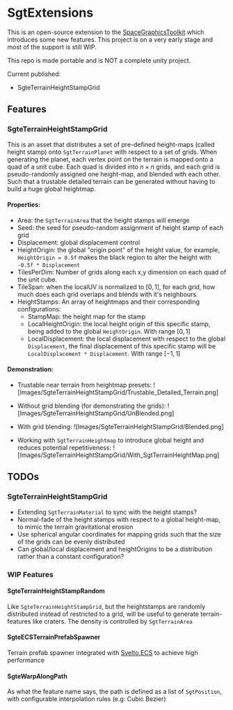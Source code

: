 # SgtExtensions

This is an open-source extension to the [SpaceGraphicsToolkit](https://assetstore.unity.com/packages/tools/level-design/space-graphics-toolkit-4160?locale=zh-CN) which introduces some new features.
This project is on a very early stage and most of the support is still WIP.

This repo is made portable and is NOT a complete unity project.

Current published:
- SgteTerrainHeightStampGrid

## Features

### SgteTerrainHeightStampGrid

This is an asset that distributes a set of pre-defined height-maps (called height stamp) onto `SgtTerrainPlanet` with respect to a set of grids.
When generating the planet, each vertex point on the terrain is mapped onto a quad of a unit cube. Each quad is divided into $n \times n$ grids, and each grid is pseudo-randomly assigned one height-map, and blended with each other. Such that a trustable detailed terrain can be generated without having to build a huge global heightmap.

#### Properties:

- Area: the `SgtTerrainArea` that the height stamps will emerge
- Seed: the seed for pseudo-random assignment of height stamp of each grid
- Displacement: global displacement control
- HeightOrigin: the global "origin point" of the height value, for example, `HeightOrigin = 0.5f` makes the black region to alter the height with `-0.5f * Displacement`
- TilesPerDim: Number of grids along each x,y dimension on each quad of the unit cube.
- TileSpan: when the localUV is normalized to $[0,1]$, for each grid, how much does each grid overlaps and blends with it's neighbours.
- HeightStamps: An array of heightmaps and their corresponding configurations:
	- StampMap: the height map for the stamp
	- LocalHeightOrigin: the local height origin of this specific stamp, being added to the global `HeightOrigin`. With range $[0, 1]$
	- LocalDisplacement: the local displacement with respect to the global `Displacement`, the final displacement of this specific stamp will be `LocalDisplacement * Displacement`. With range $[-1, 1]$

#### Demonstration:

- Trustable near terrain from heightmap presets:
![Images/SgteTerrainHeightStampGrid/Trustable_Detailed_Terrain.png]

- Without grid blending (for demonstrating the grids):
![Images/SgteTerrainHeightStampGrid/UnBlended.png]

- With grid blending:
![Images/SgteTerrainHeightStampGrid/Blended.png]

- Working with `SgtTerrainHeightmap` to introduce global height and reduces potential repetitiveness:
![Images/SgteTerrainHeightStampGrid/With_SgtTerrainHeightMap.png]


## TODOs

### SgteTerrainHeightStampGrid

- Extending `SgtTerrainMaterial` to sync with the height stamps?
- Normal-fade of the height stamps with respect to a global height-map, to mimic the terrain gravitational erosion
- Use spherical angular coordinates for mapping grids such that the size of the grids can be evenly distributed
- Can global/local displacement and heightOrigins to be a distribution rather than a constant configuration?

### WIP Features

#### SgteTerrainHeightStampRandom

Like `SgteTerrainHeightStampGrid`, but the heightstamps are randomly distributed instead of restricted to a grid, will be useful to generate terrain-features like craters. The density is controlled by `SgtTerrainArea`

#### SgteECSTerrainPrefabSpawner

Terrain prefab spawner integrated with [Svelto.ECS](https://github.com/sebas77/Svelto.ECS) to achieve high performance

#### SgteWarpAlongPath

As what the feature name says, the path is defined as a list of `SgtPosition`, with configurable interpolation rules (e.g: Cubic Bezier)